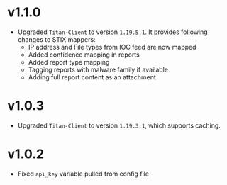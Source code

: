 # v1.1.0  
  
- Upgraded `Titan-Client` to version `1.19.5.1`. It provides following changes to STIX mappers:
  + IP address and File types from IOC feed are now mapped
  + Added confidence mapping in reports
  + Added report type mapping
  + Tagging reports with malware family if available
  + Adding full report content as an attachment

# v1.0.3  
  
- Upgraded `Titan-Client` to version `1.19.3.1`, which supports caching.  

# v1.0.2

- Fixed `api_key` variable pulled from config file